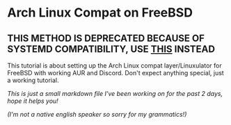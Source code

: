 # Arch Linux Compat on FreeBSD

## THIS METHOD IS DEPRECATED BECAUSE OF SYSTEMD COMPATIBILITY, USE [THIS](https://github.com/mtrkss/artix-compat-tutor) INSTEAD

This tutorial is about setting up the Arch Linux compat layer/Linuxulator for FreeBSD with working AUR and Discord.
Don't expect anything special, just a working tutorial.

*This is just a small markdown file I've been working on for the past 2 days, hope it helps you!*

*(I'm not a native english speaker so sorry for my grammatics!)*
